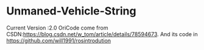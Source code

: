# Unmaned-Vehicle-String
Current Version :2.0
OriCode come from CSDN:https://blog.csdn.net/w_tom/article/details/78594673. And its code in https://github.com/will1991/rosintrodution
